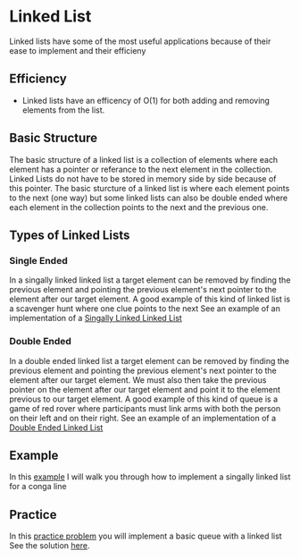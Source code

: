 # Linked List

Linked lists have some of the most useful applications because of their ease to implement and their efficieny

## Efficiency
* Linked lists have an efficency of O(1) for both adding and removing elements from the list. 

## Basic Structure
The basic structure of a linked list is a collection of elements where each element has a pointer or referance to the next element in the collection. Linked Lists do not have to be stored in memory side by side because of this pointer. The basic sturcture of a linked list is where each element points to the next (one way) but some linked lists can also be double ended where each element in the collection points to the next and the previous one.

## Types of Linked Lists
### Single Ended
In a singally linked linked list a target element can be removed by finding the previous element and pointing the previous element's next pointer to the element after our target element.
A good example of this kind of linked list is a scavenger hunt where one clue points to the next
See an example of an implementation of a <a href="single.py">Singally Linked Linked List</a>

### Double Ended
In a double ended linked list a target element can be removed by finding the previous element and pointing the previous element's next pointer to the element after our target element. We must also then take the previous pointer on the element after our target element and point it to the element previous to our target element.
A good example of this kind of queue is a game of red rover where participants must link arms with both the person on their left and on their right. 
See an example of an implementation of a <a href="double.py">Double Ended Linked List</a>


## Example
In this <a href="example.py">example</a> I will walk you through how to implement a singally linked list for a conga line

## Practice
In this <a href="practice.py">practice problem</a> you will implement a basic queue with a linked list
See the solution <a href="solution.py">here</a>.